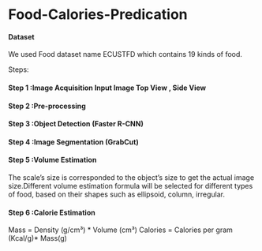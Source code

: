 # Food-Calories-Predication


#### Dataset 
We used Food dataset name ECUSTFD which contains 19 kinds of food.

Steps:


#### Step 1 :Image Acquisition Input Image Top View ,  Side View 

#### Step 2 :Pre-processing

#### Step 3 :Object Detection (Faster R-CNN)

#### Step 4 :Image Segmentation (GrabCut)

#### Step 5 :Volume Estimation
The scale’s size is corresponded to the object’s size  to get the actual image size.Different volume estimation formula will be selected for different types of food, based on their shapes such as ellipsoid, column, irregular.

#### Step 6 :Calorie Estimation 
Mass    =   Density (g/cm³) * Volume (cm³)
Calories = Calories per gram (Kcal/g)* Mass(g)

